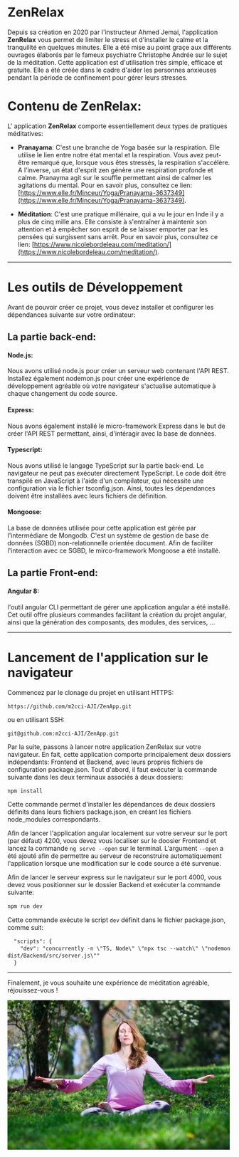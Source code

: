 # ZenRelax

Depuis sa création en 2020 par l'instructeur Ahmed Jemai, l'application  **ZenRelax** vous permet de limiter le stress et d'installer le calme et la tranquilité en quelques minutes. Elle a été mise au point graçe aux différents ouvrages élaborés par le fameux psychiatre Christophe Andrée sur le sujet de la méditation. Cette application est d'utilisation très simple, efficace et gratuite. Elle a été créée dans le cadre d'aider les personnes anxieuses pendant la période de confinement pour gérer leurs stresses.

# Contenu de ZenRelax:

L' application **ZenRelax** comporte essentiellement deux types de pratiques méditatives:

* **Pranayama**: C'est une branche de Yoga basée sur la respiration. Elle utilise le lien entre notre état mental et la respiration. Vous avez peut-être remarqué que, lorsque vous êtes stressés, la respiration s'accélère. A l'inverse, un état d'esprit zen génère une respiration profonde et calme. Pranayma agit sur le souffle permettant ainsi de calmer les agitations du mental. Pour en savoir plus, consultez ce lien: [https://www.elle.fr/Minceur/Yoga/Pranayama-3637349](https://www.elle.fr/Minceur/Yoga/Pranayama-3637349).

* **Méditation**: C'est une pratique millénaire, qui a vu le jour en Inde il y a plus de cinq mille ans. Elle consiste à s'entraîner à maintenir son attention et à empêcher son esprit de se laisser emporter par les pensées qui surgissent sans arrêt.  Pour en savoir plus, consultez ce lien: [https://www.nicolebordeleau.com/meditation/](https://www.nicolebordeleau.com/meditation/).

---

# Les outils de Développement

Avant de pouvoir créer ce projet, vous devez installer et configurer les dépendances suivante sur votre ordinateur:

## La partie back-end:

#### Node.js:
Nous avons utilisé node.js pour créer un serveur web contenant l'API REST. Installez également nodemon.js pour créer une expérience de développement agréable où votre navigateur s'actualise automatique à chaque changement du code source.

#### Express:
Nous avons également installé le micro-framework Express dans le but de créer l'API REST permettant, ainsi, d'intéragir avec la base de données. 

#### Typescript:
Nous avons utilisé le langage TypeScript sur la partie back-end. Le navigateur ne peut pas exécuter directement TypeScript. Le code doit être transpilé en JavaScript à l'aide d'un compilateur, qui nécessite une configuration via le fichier tsconfig.json. Ainsi, toutes les dépendances doivent être installées avec leurs fichiers de définition.  

#### Mongoose:
La base de données utilisée pour cette application est gérée par l'intermédiare de Mongodb. C'est un système de gestion de base de données (SGBD) non-relationnelle orientée document. Afin de faciliter l'interaction avec ce SGBD, le mirco-framework Mongoose a été installé. 

## La partie Front-end:

#### Angular 8: 
l'outil angular CLI permettant de gérer une application angular a été installé. Cet outil offre plusieurs commandes facilitant la création du projet angular, ainsi que la génération des composants, des modules, des services, ...

---

# Lancement de l'application sur le navigateur

Commencez par le clonage du projet en utilisant HTTPS:
```
https://github.com/m2cci-AJI/ZenApp.git

```
ou en utilisant SSH:
```
git@github.com:m2cci-AJI/ZenApp.git

```
Par la suite, passons à lancer notre application ZenRelax sur votre navigateur. En fait, cette application comporte principalement deux dossiers indépendants: Frontend et Backend, avec leurs propres fichiers de configuration package.json. Tout d'abord, il faut exécuter la commande suivante dans les deux terminaux associés à deux dossiers:
```bash
npm install

```
Cette commande permet d'installer les dépendances de deux dossiers définits dans leurs fichiers package.json, en créant les fichiers node_modules correspondants.

Afin de lancer l'application angular localement sur votre serveur sur le port (par défaut) 4200, vous devez vous localiser sur le doosier Frontend et lancez la commande `ng serve --open` sur le terminal. L'argument `--open` a été ajouté afin de permettre au serveur de reconstruire automatiquement l'application lorsque une modification sur le code source a été survenue. 

Afin de lancer le serveur express sur le navigateur sur le port 4000, vous devez vous positionner sur le dossier Backend et exécuter la commande suivante:
```bash
npm run dev

```
Cette commande exécute le script `dev` définit dans le fichier package.json, comme suit:

```
  "scripts": {
    "dev": "concurrently -n \"TS, Node\" \"npx tsc --watch\" \"nodemon dist/Backend/src/server.js\""
  }
```
---

Finalement, je vous souhaite une expérience de méditation agréable, réjouissez-vous !

<img src = "Frontend/src/assets/img/meditation_pensees.jpg" width = 500>





